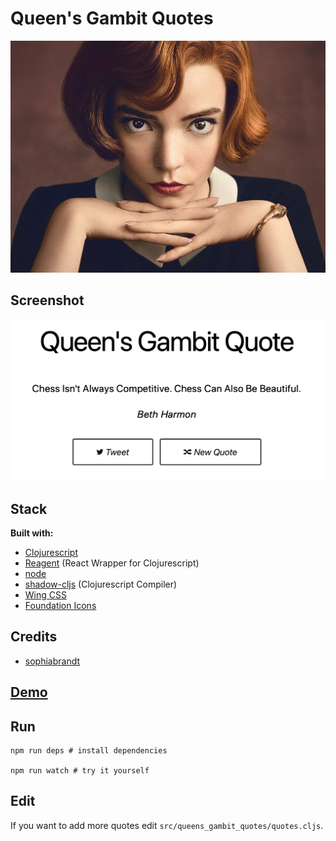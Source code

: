 # Queen's Gambit Quotes

![The Queen's Gambit](resources/the-queens-gambit.jpg)

## Screenshot

![Screenshot](resources/screenshot.png)

## Stack

**Built with:**

- [Clojurescript](https://clojurescript.org/)
- [Reagent](https://reagent-project.github.io/) (React Wrapper for Clojurescript)
- [node](https://nodejs.org/)
- [shadow-cljs](http://shadow-cljs.org/) (Clojurescript Compiler)
- [Wing CSS](https://kbrsh.github.io/wing/)
- [Foundation Icons](https://zurb.com/playground/foundation-icon-fonts-3)

## Credits

- [sophiabrandt](https://github.com/sophiabrandt/breaking-bad-quotes)

## [Demo](http://demo.stindrago.com/the-queens-gambit)

## Run

``` shell
npm run deps # install dependencies

npm run watch # try it yourself
```

## Edit

If you want to add more quotes edit `src/queens_gambit_quotes/quotes.cljs`.
